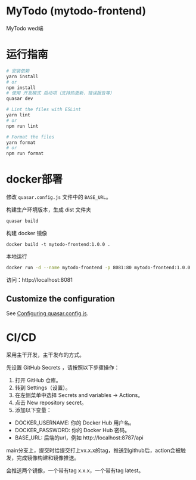 # MyTodo (mytodo-frontend)

MyTodo wed端

# 运行指南

```bash
# 安装依赖
yarn install
# or
npm install
# 使用 开发模式 启动项（支持热更新、错误报告等）
quasar dev
```

```bash
# Lint the files with ESLint
yarn lint
# or
npm run lint
```

```bash
# Format the files
yarn format
# or
npm run format
```

# docker部署

修改 `quasar.config.js` 文件中的 `BASE_URL`。

构建生产环境版本，生成 dist 文件夹

```bash
quasar build
```

构建 docker 镜像

```shell
docker build -t mytodo-frontend:1.0.0 .
```

本地运行

```bash
docker run -d --name mytodo-frontend -p 8081:80 mytodo-frontend:1.0.0
```

访问：http://localhost:8081

## Customize the configuration

See [Configuring quasar.config.js](https://v2.quasar.dev/quasar-cli-vite/quasar-config-js).

# CI/CD

采用主干开发，主干发布的方式。

先设置 GitHub Secrets ，请按照以下步骤操作：

1. 打开 GitHub 仓库。
2. 转到 Settings（设置）。
3. 在左侧菜单中选择 Secrets and variables -> Actions。
4. 点击 New repository secret。
5. 添加以下变量：

  - DOCKER_USERNAME: 你的 Docker Hub 用户名。
  - DOCKER_PASSWORD: 你的 Docker Hub 密码。
  - BASE_URL: 后端的url，例如 http://localhost:8787/api

main分支上，提交时给提交打上vx.x.x的tag，推送到github后，action会被触发，完成镜像构建和镜像推送。

会推送两个镜像，一个带有tag x.x.x，一个带有tag latest。
